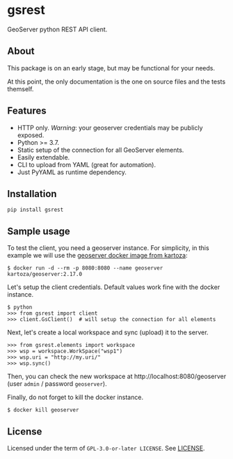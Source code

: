 # gsrest

GeoServer python REST API client.

## About

This package is on an early stage, but may be functional for your needs.

At this point, the only documentation is the one on source files and the tests
themself.

## Features

  * HTTP only. *Warning*: your geoserver credentials may be publicly exposed.
  * Python >= 3.7.
  * Static setup of the connection for all GeoServer elements.
  * Easily extendable.
  * CLI to upload from YAML (great for automation).
  * Just PyYAML as runtime dependency.

## Installation

```
pip install gsrest
```

## Sample usage

To test the client, you need a geoserver instance. For simplicity, in this
example we will use the [geoserver docker image from
kartoza](https://hub.docker.com/r/kartoza/geoserver/):

```
$ docker run -d --rm -p 8080:8080 --name geoserver kartoza/geoserver:2.17.0
```

Let's setup the client credentials. Default values work fine with the docker
instance.

```
$ python
>>> from gsrest import client
>>> client.GsClient()  # will setup the connection for all elements
```

Next, let's create a local workspace and sync (upload) it to the server.

```
>>> from gsrest.elements import workspace
>>> wsp = workspace.WorkSpace("wsp1")
>>> wsp.uri = "http://my.uri/"
>>> wsp.sync()
```

Then, you can check the new workspace at http://localhost:8080/geoserver
(user `admin` / password `geoserver`).

Finally, do not forget to kill the docker instance.

```
$ docker kill geoserver
```

## License

Licensed under the term of `GPL-3.0-or-later LICENSE`. See [LICENSE](https://github.com/esuarezsantana/gsrest/blob/master/LICENSE).
